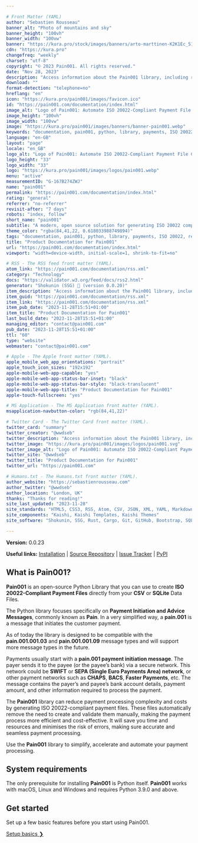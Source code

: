 ```yaml
---

# Front Matter (YAML)
author: "Sebastien Rousseau"
banner_alt: "Photo of mountains and sky"
banner_height: "100vh"
banner_width: "100vw"
banner: "https://kura.pro/stock/images/banners/arto-marttinen-K2K1Ec_51SA.webp"
cdn: "https://kura.pro"
changefreq: "weekly"
charset: "utf-8"
copyright: "© 2023 Pain001. All rights reserved."
date: "Nov 28, 2023"
description: "Access information about the Pain001 library, including release notes, installation and configuration instructions, and more."
download: ""
format-detection: "telephone=no"
hreflang: "en"
icon: "https://kura.pro/pain001/images/favicon.ico"
id: "https://pain001.com/documentation/index.html"
image_alt: "Logo of Pain001: Automate ISO 20022-Compliant Payment File Creation"
image_height: "100vh"
image_width: "100vw"
image: "https://kura.pro/pain001/images/banners/banner-pain001.webp"
keywords: "documentation, pain001, python, library, payments, ISO 20022, release notes, installation, configuration, CSV, SQLite"
language: "en-GB"
layout: "page"
locale: "en_GB"
logo_alt: "Logo of Pain001: Automate ISO 20022-Compliant Payment File Creation"
logo_height: "33"
logo_width: "33"
logo: "https://kura.pro/pain001/images/logos/pain001.webp"
menu: "active"
measurementID: "G-167B274ZWJ"
name: "pain001"
permalink: "https://pain001.com/documentation/index.html"
rating: "general"
referrer: "no-referrer"
revisit-after: "7 days"
robots: "index, follow"
short_name: "pain001"
subtitle: "A modern, open source solution for generating ISO 20022 compliant payments"
theme_color: "rgba(84,41,22, 0.618033988749894)"
tags: "documentation, pain001, python, library, payments, ISO 20022, release notes, installation, configuration, CSV, SQLite"
title: "Product Documentation for Pain001"
url: "https://pain001.com/documentation/index.html"
viewport: "width=device-width, initial-scale=1, shrink-to-fit=no"

# RSS - The RSS feed front matter (YAML).
atom_link: "https://pain001.com/documentation/rss.xml"
category: "Technology"
docs: "https://validator.w3.org/feed/docs/rss2.html"
generator: "Shokunin (SSG) 🦀 (version 0.0.20)"
item_description: "Access information about the Pain001 library, including release notes, installation and configuration instructions, and more."
item_guid: "https://pain001.com/documentation/rss.xml"
item_link: "https://pain001.com/documentation/rss.xml"
item_pub_date: "2023-11-28T15:51+01:00"
item_title: "Product Documentation for Pain001"
last_build_date: "2023-11-28T15:51+01:00"
managing_editor: "contact@pain001.com"
pub_date: "2023-11-28T15:51+01:00"
ttl: "60"
type: "website"
webmaster: "contact@pain001.com"

# Apple - The Apple front matter (YAML).
apple_mobile_web_app_orientations: "portrait"
apple_touch_icon_sizes: "192x192"
apple-mobile-web-app-capable: "yes"
apple-mobile-web-app-status-bar-inset: "black"
apple-mobile-web-app-status-bar-style: "black-translucent"
apple-mobile-web-app-title: "Product Documentation for Pain001"
apple-touch-fullscreen: "yes"

# MS Application - The MS Application front matter (YAML).
msapplication-navbutton-color: "rgb(84,41,22)"

# Twitter Card - The Twitter Card front matter (YAML).
twitter_card: "summary"
twitter_creator: "@wwdseb"
twitter_description: "Access information about the Pain001 library, including release notes, installation and configuration instructions, and more."
twitter_image: "https://kura.pro/pain001/images/logos/pain001.svg"
twitter_image_alt: "Logo of Pain001: Automate ISO 20022-Compliant Payment File Creation"
twitter_site: "@wwdseb"
twitter_title: "Product Documentation for Pain001"
twitter_url: "https://pain001.com"

# Humans.txt - The Humans.txt front matter (YAML).
author_website: "https://sebastienrousseau.com"
author_twitter: "@wwdseb"
author_location: "London, UK"
thanks: "Thanks for reading!"
site_last_updated: "2023-11-28"
site_standards: "HTML5, CSS3, RSS, Atom, CSV, JSON, XML, YAML, Markdown, TOML, SQLite"
site_components: "Kaishi, Kaishi Templates, Kaishi Themes"
site_software: "Shokunin, SSG, Rust, Cargo, Git, GitHub, Bootstrap, SQLite, VS Code"

---
```


**Version:** 0.0.23

**Useful links:** [Installation](/installation/index.html) | [Source Repository](https://github.com/sebastienrousseau/pain001) | [Issue Tracker](https://github.com/sebastienrousseau/pain001/issues) | [PyPI](https://pypi.org/project/pain001/)

## What is Pain001?

**Pain001** is an open-source Python Library that you can use to create
**ISO 20022-Compliant Payment Files** directly from your **CSV** or **SQLite**
Data Files.

The Python library focuses specifically on
**Payment Initiation and Advice Messages**, commonly known as **Pain**. In a
very simplified way, a **pain.001** is a message that initiates the customer
payment.

As of today the library is designed to be compatible with the
**pain.001.001.03** and **pain.001.001.09** message types and will support more
message types in the future.

Payments usually start with a **pain.001 payment initiation message**. The
payer sends it to the payee (or the payee’s bank) via a secure network. This
network could be **SWIFT** or **SEPA (Single Euro Payments Area) network**, or
other payment networks such as **CHAPS**, **BACS**, **Faster Payments**, etc.
The message contains the payer’s and payee’s bank account details, payment
amount, and other information required to process the payment.

The **Pain001** library can reduce payment processing complexity and costs by
generating ISO 20022-compliant payment files. These files automatically remove
the need to create and validate them manually, making the payment process more
efficient and cost-effective. It will save you time and resources and minimises
the risk of errors, making sure accurate and seamless payment processing.

Use the **Pain001** library to simplify, accelerate and automate your payment
processing.

## System requirements

The only prerequisite for installing **Pain001** is Python itself. **Pain001**
works with macOS, Linux and Windows and requires Python 3.9.0 and above.

<div class="container px-4 py-5 bg-dark" id="featured-3">
    <div class="row g-4 row-cols-1 row-cols-lg-3">
      <div class="feature col text-white">
        <h2 class="text-white">Get started</h2>
        <p>Set up a few basic features before you start using Pain001.</p>
        <a href="/installation/index.html" class="icon-link text-white">
          Setup basics ❯
        </a>
      </div>
    </div>
  </div>
</div>